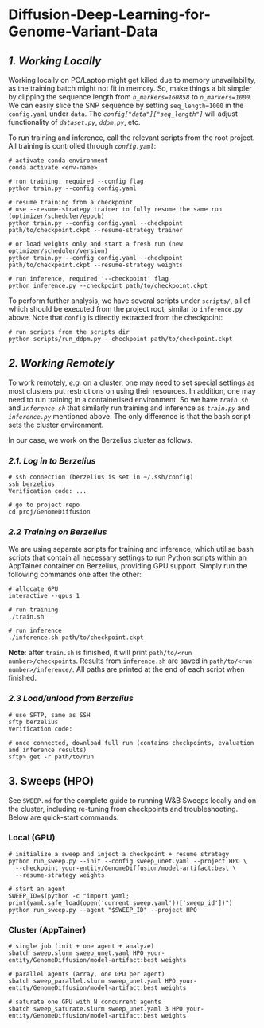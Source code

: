 # Diffusion-Deep-Learning-for-Genome-Variant-Data

## _1. Working Locally_

Working locally on PC/Laptop might get killed due to memory unavailability, as the training batch might not fit in memory. So, make things a bit simpler by clipping the sequence length from _`n_markers=160858`_ to _`n_markers=1000`_. We can easily slice the SNP sequence by setting `seq_length=1000` in the `config.yaml` under `data`. The _`config["data"]["seq_length"]`_ will adjust functionality of _`dataset.py`_, _`ddpm.py`_, etc.


To run training and inference, call the relevant scripts from the root project. All training is controlled through _`config.yaml`_:

``` shell
# activate conda environment
conda activate <env-name>
```

```shell
# run training, required --config flag
python train.py --config config.yaml
```

```shell
# resume training from a checkpoint
# use --resume-strategy trainer to fully resume the same run (optimizer/scheduler/epoch)
python train.py --config config.yaml --checkpoint path/to/checkpoint.ckpt --resume-strategy trainer

# or load weights only and start a fresh run (new optimizer/scheduler/version)
python train.py --config config.yaml --checkpoint path/to/checkpoint.ckpt --resume-strategy weights
```

```shell
# run inference, required '--checkpoint' flag
python inference.py --checkpoint path/to/checkpoint.ckpt
```

To perform further analysis, we have several scripts under `scripts/`, all of which should be executed from the project root, similar to `inference.py` above. Note that `config` is directly extracted from the checkpoint:

```shell
# run scripts from the scripts dir
python scripts/run_ddpm.py --checkpoint path/to/checkpoint.ckpt
```



## _2. Working Remotely_

To work remotely, _e.g._ on a cluster, one may need to set special settings as most clusters put restrictions on using their resources. In addition, one may need to run training in a containerised environment. So we have _`train.sh`_ and _`inference.sh`_ that similarly run training and inference as _`train.py`_ and _`inference.py`_ mentioned above. The only difference is that the bash script sets the cluster environment.

In our case, we work on the Berzelius cluster as follows.

### _2.1. Log in to Berzelius_

```shell
# ssh connection (berzelius is set in ~/.ssh/config)
ssh berzelius 
Verification code: ...

# go to project repo
cd proj/GenomeDiffusion
```

### _2.2 Training on Berzelius_

We are using separate scripts for training and inference, which utilise bash scripts that contain all necessary settings to run Python scripts within an AppTainer container on Berzelius, providing GPU support. Simply run the following commands one after the other:

```shell
# allocate GPU
interactive --gpus 1

# run training
./train.sh

# run inference
./inference.sh path/to/checkpoint.ckpt
```

**Note**: after `train.sh` is finished, it will print `path/to/<run number>/checkpoints`. Results from `inference.sh` are saved in `path/to/<run number>/inference/`. All paths are printed at the end of each script when finished.


### _2.3 Load/unload from Berzelius_

```shell
# use SFTP, same as SSH
sftp berzelius 
Verification code:

# once connected, download full run (contains checkpoints, evaluation and inference results)
sftp> get -r path/to/run
```

## 3. Sweeps (HPO)

See `SWEEP.md` for the complete guide to running W&B Sweeps locally and on the cluster, including re-tuning from checkpoints and troubleshooting. Below are quick-start commands.

### Local (GPU)

```shell
# initialize a sweep and inject a checkpoint + resume strategy
python run_sweep.py --init --config sweep_unet.yaml --project HPO \
  --checkpoint your-entity/GenomeDiffusion/model-artifact:best \
  --resume-strategy weights

# start an agent
SWEEP_ID=$(python -c "import yaml; print(yaml.safe_load(open('current_sweep.yaml'))['sweep_id'])")
python run_sweep.py --agent "$SWEEP_ID" --project HPO
```

### Cluster (AppTainer)

```shell
# single job (init + one agent + analyze)
sbatch sweep.slurm sweep_unet.yaml HPO your-entity/GenomeDiffusion/model-artifact:best weights

# parallel agents (array, one GPU per agent)
sbatch sweep_parallel.slurm sweep_unet.yaml HPO your-entity/GenomeDiffusion/model-artifact:best weights

# saturate one GPU with N concurrent agents
sbatch sweep_saturate.slurm sweep_unet.yaml 3 HPO your-entity/GenomeDiffusion/model-artifact:best weights
```